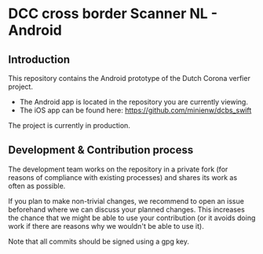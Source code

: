 # DCC cross border Scanner NL - Android

## Introduction
This repository contains the Android prototype of the Dutch Corona verfier project.

* The Android app is located in the repository you are currently viewing.
* The iOS app can be found here: https://github.com/minienw/dcbs_swift

The project is currently in production.   

## Development & Contribution process

The development team works on the repository in a private fork (for reasons of compliance with existing processes) and shares its work as often as possible.

If you plan to make non-trivial changes, we recommend to open an issue beforehand where we can discuss your planned changes.
This increases the chance that we might be able to use your contribution (or it avoids doing work if there are reasons why we wouldn't be able to use it).

Note that all commits should be signed using a gpg key. 
